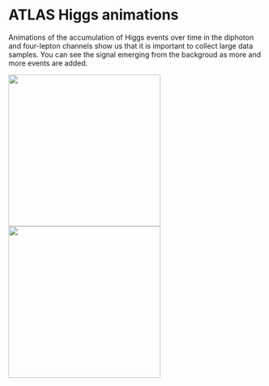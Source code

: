 # ATLAS Higgs animations

Animations of the accumulation of Higgs events over time in the diphoton and four-lepton channels show us that it is important to collect large data samples.  You can see the signal emerging from the backgroud as more and more events are added.

<img alt="" src="https://twiki.cern.ch/twiki/pub/AtlasPublic/HiggsPublicResults//Hgg-FloatingScale-Short2.gif" width=300>
<img alt="" src="https://twiki.cern.ch/twiki/pub/AtlasPublic/HiggsPublicResults//4l-FloatingScale-NoMuProf2.gif" width=300>